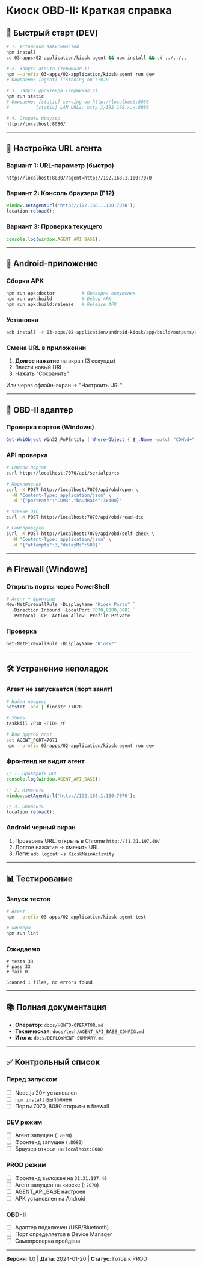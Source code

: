 # Киоск OBD-II: Краткая справка

## 🚀 Быстрый старт (DEV)

```bash
# 1. Установка зависимостей
npm install
cd 03-apps/02-application/kiosk-agent && npm install && cd ../../..

# 2. Запуск агента (терминал 1)
npm --prefix 03-apps/02-application/kiosk-agent run dev
# Ожидаемо: [agent] listening on :7070

# 3. Запуск фронтенда (терминал 2)
npm run static
# Ожидаемо: [static] serving on http://localhost:8080
#          [static] LAN URLs: http://192.168.x.x:8080

# 4. Открыть браузер
http://localhost:8080/
```

---

## 🔧 Настройка URL агента

### Вариант 1: URL-параметр (быстро)
```
http://localhost:8080/?agent=http://192.168.1.100:7070
```

### Вариант 2: Консоль браузера (F12)
```javascript
window.setAgentUrl('http://192.168.1.100:7070');
location.reload();
```

### Вариант 3: Проверка текущего
```javascript
console.log(window.AGENT_API_BASE);
```

---

## 📱 Android-приложение

### Сборка APK
```bash
npm run apk:doctor          # Проверка окружения
npm run apk:build           # Debug APK
npm run apk:build:release   # Release APK
```

### Установка
```bash
adb install -r 03-apps/02-application/android-kiosk/app/build/outputs/apk/debug/app-debug.apk
```

### Смена URL в приложении
1. **Долгое нажатие** на экран (3 секунды)
2. Ввести новый URL
3. Нажать "Сохранить"

Или через офлайн-экран → "Настроить URL"

---

## 🔌 OBD-II адаптер

### Проверка портов (Windows)
```powershell
Get-WmiObject Win32_PnPEntity | Where-Object { $_.Name -match "COM\d+" }
```

### API проверка
```bash
# Список портов
curl http://localhost:7070/api/serialports

# Подключение
curl -X POST http://localhost:7070/api/obd/open \
  -H "Content-Type: application/json" \
  -d '{"portPath":"COM3","baudRate":38400}'

# Чтение DTC
curl -X POST http://localhost:7070/api/obd/read-dtc

# Самопроверка
curl -X POST http://localhost:7070/api/obd/self-check \
  -H "Content-Type: application/json" \
  -d '{"attempts":3,"delayMs":500}'
```

---

## 🔥 Firewall (Windows)

### Открыть порты через PowerShell
```powershell
# Агент + фронтенд
New-NetFirewallRule -DisplayName "Kiosk Ports" `
  -Direction Inbound -LocalPort 7070,8080,8081 `
  -Protocol TCP -Action Allow -Profile Private
```

### Проверка
```powershell
Get-NetFirewallRule -DisplayName "Kiosk*"
```

---

## 🛠️ Устранение неполадок

### Агент не запускается (порт занят)
```bash
# Найти процесс
netstat -ano | findstr :7070

# Убить
taskkill /PID <PID> /F

# Или другой порт
set AGENT_PORT=7071
npm --prefix 03-apps/02-application/kiosk-agent run dev
```

### Фронтенд не видит агент
```javascript
// 1. Проверить URL
console.log(window.AGENT_API_BASE);

// 2. Изменить
window.setAgentUrl('http://192.168.1.100:7070');

// 3. Обновить
location.reload();
```

### Android черный экран
1. Проверить URL: открыть в Chrome `http://31.31.197.40/`
2. Долгое нажатие → сменить URL
3. Логи: `adb logcat -s KioskMainActivity`

---

## 📊 Тестирование

### Запуск тестов
```bash
# Агент
npm --prefix 03-apps/02-application/kiosk-agent test

# Линтеры
npm run lint
```

### Ожидаемо
```
# tests 33
# pass 33
# fail 0

Scanned 1 files, no errors found
```

---

## 📚 Полная документация

- **Оператор**: `docs/HOWTO-OPERATOR.md`
- **Техническая**: `docs/tech/AGENT_API_BASE_CONFIG.md`
- **Итоги**: `docs/DEPLOYMENT-SUMMARY.md`

---

## ✅ Контрольный список

### Перед запуском
- [ ] Node.js 20+ установлен
- [ ] `npm install` выполнен
- [ ] Порты 7070, 8080 открыты в firewall

### DEV режим
- [ ] Агент запущен (`:7070`)
- [ ] Фронтенд запущен (`:8080`)
- [ ] Браузер открыт на `localhost:8080`

### PROD режим
- [ ] Фронтенд выложен на `31.31.197.40`
- [ ] Агент запущен на киоске (`:7070`)
- [ ] AGENT_API_BASE настроен
- [ ] APK установлен на Android

### OBD-II
- [ ] Адаптер подключен (USB/Bluetooth)
- [ ] Порт определяется в Device Manager
- [ ] Самопроверка пройдена

---

**Версия**: 1.0 | **Дата**: 2024-01-20 | **Статус**: Готов к PROD
